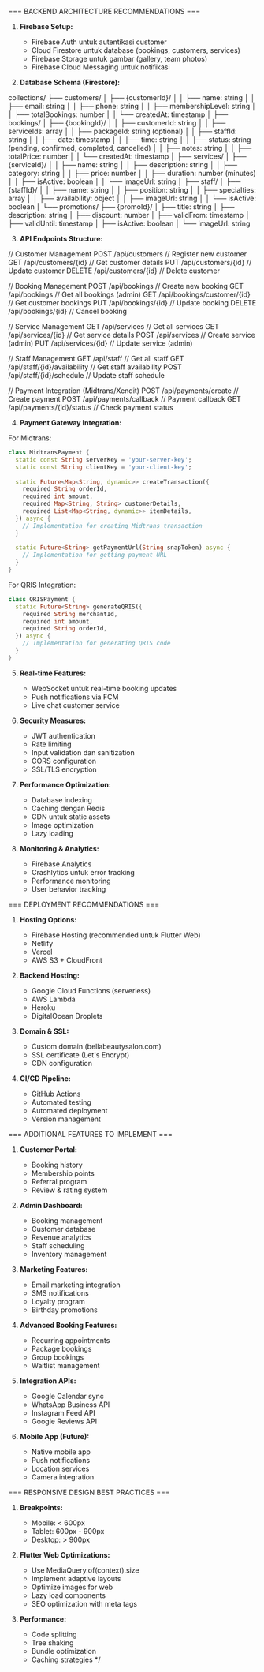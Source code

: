 === BACKEND ARCHITECTURE RECOMMENDATIONS ===

1. **Firebase Setup:**
   - Firebase Auth untuk autentikasi customer
   - Cloud Firestore untuk database (bookings, customers, services)
   - Firebase Storage untuk gambar (gallery, team photos)
   - Firebase Cloud Messaging untuk notifikasi

2. **Database Schema (Firestore):**

collections/
├── customers/
│   ├── {customerId}/
│   │   ├── name: string
│   │   ├── email: string
│   │   ├── phone: string
│   │   ├── membershipLevel: string
│   │   ├── totalBookings: number
│   │   └── createdAt: timestamp
│
├── bookings/
│   ├── {bookingId}/
│   │   ├── customerId: string
│   │   ├── serviceIds: array
│   │   ├── packageId: string (optional)
│   │   ├── staffId: string
│   │   ├── date: timestamp
│   │   ├── time: string
│   │   ├── status: string (pending, confirmed, completed, cancelled)
│   │   ├── notes: string
│   │   ├── totalPrice: number
│   │   └── createdAt: timestamp
│
├── services/
│   ├── {serviceId}/
│   │   ├── name: string
│   │   ├── description: string
│   │   ├── category: string
│   │   ├── price: number
│   │   ├── duration: number (minutes)
│   │   ├── isActive: boolean
│   │   └── imageUrl: string
│
├── staff/
│   ├── {staffId}/
│   │   ├── name: string
│   │   ├── position: string
│   │   ├── specialties: array
│   │   ├── availability: object
│   │   ├── imageUrl: string
│   │   └── isActive: boolean
│
└── promotions/
    ├── {promoId}/
    │   ├── title: string
    │   ├── description: string
    │   ├── discount: number
    │   ├── validFrom: timestamp
    │   ├── validUntil: timestamp
    │   ├── isActive: boolean
    │   └── imageUrl: string

3. **API Endpoints Structure:**

// Customer Management
POST   /api/customers              // Register new customer
GET    /api/customers/{id}         // Get customer details
PUT    /api/customers/{id}         // Update customer
DELETE /api/customers/{id}         // Delete customer

// Booking Management
POST   /api/bookings               // Create new booking
GET    /api/bookings               // Get all bookings (admin)
GET    /api/bookings/customer/{id} // Get customer bookings
PUT    /api/bookings/{id}          // Update booking
DELETE /api/bookings/{id}          // Cancel booking

// Service Management
GET    /api/services               // Get all services
GET    /api/services/{id}          // Get service details
POST   /api/services               // Create service (admin)
PUT    /api/services/{id}          // Update service (admin)

// Staff Management
GET    /api/staff                  // Get all staff
GET    /api/staff/{id}/availability // Get staff availability
POST   /api/staff/{id}/schedule    // Update staff schedule

// Payment Integration (Midtrans/Xendit)
POST   /api/payments/create        // Create payment
POST   /api/payments/callback      // Payment callback
GET    /api/payments/{id}/status   // Check payment status

4. **Payment Gateway Integration:**

For Midtrans:
```dart
class MidtransPayment {
  static const String serverKey = 'your-server-key';
  static const String clientKey = 'your-client-key';
  
  static Future<Map<String, dynamic>> createTransaction({
    required String orderId,
    required int amount,
    required Map<String, String> customerDetails,
    required List<Map<String, dynamic>> itemDetails,
  }) async {
    // Implementation for creating Midtrans transaction
  }
  
  static Future<String> getPaymentUrl(String snapToken) async {
    // Implementation for getting payment URL
  }
}
```

For QRIS Integration:
```dart
class QRISPayment {
  static Future<String> generateQRIS({
    required String merchantId,
    required int amount,
    required String orderId,
  }) async {
    // Implementation for generating QRIS code
  }
}
```

5. **Real-time Features:**
   - WebSocket untuk real-time booking updates
   - Push notifications via FCM
   - Live chat customer service

6. **Security Measures:**
   - JWT authentication
   - Rate limiting
   - Input validation dan sanitization
   - CORS configuration
   - SSL/TLS encryption

7. **Performance Optimization:**
   - Database indexing
   - Caching dengan Redis
   - CDN untuk static assets
   - Image optimization
   - Lazy loading

8. **Monitoring & Analytics:**
   - Firebase Analytics
   - Crashlytics untuk error tracking
   - Performance monitoring
   - User behavior tracking

=== DEPLOYMENT RECOMMENDATIONS ===

1. **Hosting Options:**
   - Firebase Hosting (recommended untuk Flutter Web)
   - Netlify
   - Vercel
   - AWS S3 + CloudFront

2. **Backend Hosting:**
   - Google Cloud Functions (serverless)
   - AWS Lambda
   - Heroku
   - DigitalOcean Droplets

3. **Domain & SSL:**
   - Custom domain (bellabeautysalon.com)
   - SSL certificate (Let's Encrypt)
   - CDN configuration

4. **CI/CD Pipeline:**
   - GitHub Actions
   - Automated testing
   - Automated deployment
   - Version management

=== ADDITIONAL FEATURES TO IMPLEMENT ===

1. **Customer Portal:**
   - Booking history
   - Membership points
   - Referral program
   - Review & rating system

2. **Admin Dashboard:**
   - Booking management
   - Customer database
   - Revenue analytics
   - Staff scheduling
   - Inventory management

3. **Marketing Features:**
   - Email marketing integration
   - SMS notifications
   - Loyalty program
   - Birthday promotions

4. **Advanced Booking Features:**
   - Recurring appointments
   - Package bookings
   - Group bookings
   - Waitlist management

5. **Integration APIs:**
   - Google Calendar sync
   - WhatsApp Business API
   - Instagram Feed API
   - Google Reviews API

6. **Mobile App (Future):**
   - Native mobile app
   - Push notifications
   - Location services
   - Camera integration

=== RESPONSIVE DESIGN BEST PRACTICES ===

1. **Breakpoints:**
   - Mobile: < 600px
   - Tablet: 600px - 900px
   - Desktop: > 900px

2. **Flutter Web Optimizations:**
   - Use MediaQuery.of(context).size
   - Implement adaptive layouts
   - Optimize images for web
   - Lazy load components
   - SEO optimization with meta tags

3. **Performance:**
   - Code splitting
   - Tree shaking
   - Bundle optimization
   - Caching strategies
*/